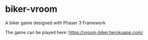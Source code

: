 # biker-vroom
A biker game designed with Phaser 3 Framework

The game can be played here: https://vroom-biker.herokuapp.com/
